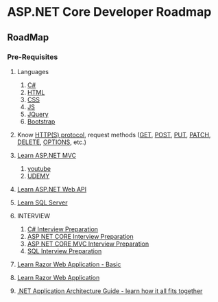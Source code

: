 # ASP.NET Core Developer Roadmap
## RoadMap

### Pre-Requisites
1. Languages
   1. [C#](https://youtube.com/playlist?list=PLAC325451207E3105)
   2. [HTML](https://www.w3schools.com/html/default.asp)
   3. [CSS](https://www.w3schools.com/css/default.asp)
   4. [JS](https://www.w3schools.com/js/default.asp)
   5. [JQuery](https://www.w3schools.com/jquery/default.asp)
   6. [Bootstrap](https://getbootstrap.com/docs/5.2/getting-started/introduction/)

2. Know [HTTP(S) protocol](https://developer.mozilla.org/en-US/docs/Web/HTTP/Overview), request methods ([GET](https://developer.mozilla.org/en-US/docs/Web/HTTP/Methods/GET), [POST](https://developer.mozilla.org/en-US/docs/Web/HTTP/Methods/POST), [PUT](https://developer.mozilla.org/en-US/docs/Web/HTTP/Methods/PUT), [PATCH](https://developer.mozilla.org/en-US/docs/Web/HTTP/Methods/PATCH), [DELETE](https://developer.mozilla.org/en-US/docs/Web/HTTP/Methods/DELETE), [OPTIONS](https://developer.mozilla.org/en-US/docs/Web/HTTP/Methods/OPTIONS), etc.)

3. [Learn ASP.NET MVC](https://dotnet.microsoft.com/en-us/learn/aspnet)
   1. [youtube](https://youtube.com/playlist?list=PL6n9fhu94yhVm6S8I2xd6nYz2ZORd7X2v)
   2. [UDEMY](https://www.udemy.com/course/complete-aspnet-core-21-course/)
4. [Learn ASP.NET Web API](https://youtube.com/playlist?list=PL6n9fhu94yhW7yoUOGNOfHurUE6bpOO2b)
5. [Learn SQL Server](https://www.youtube.com/watch?v=7GVFYt6_ZFM&list=PL08903FB7ACA1C2FB)
6. INTERVIEW
   1. [C# Interview Preparation](https://youtube.com/playlist?list=PL6n9fhu94yhWlAv3hnHzOaMSeggILsZFs)
   2. [ASP NET CORE Interview Preparation](https://www.dotnettricks.com/learn/aspnetcore/top-20-asp-net-core-interview-questions-and-answers)
   3. [ASP NET CORE MVC Interview Preparation](https://www.c-sharpcorner.com/UploadFile/puranindia/ASP-NET-MVC-Interview-Questions/)
   4. [SQL Interview Preparation](https://www.interviewbit.com/sql-interview-questions/)  
7. [Learn Razor Web Application - Basic](https://youtu.be/eru2emiqow0)
8. [Learn Razor Web Application](https://youtube.com/playlist?list=PL6n9fhu94yhX6J31qad0wSO1N_rgGbOPV)
9. [.NET Application Architecture Guide - learn how it all fits together](https://dotnet.microsoft.com/en-us/learn/dotnet/architecture-guides)
